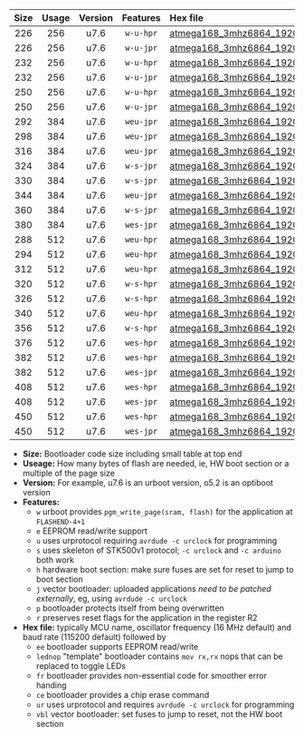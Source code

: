 |Size|Usage|Version|Features|Hex file|
|:-:|:-:|:-:|:-:|:--|
|226|256|u7.6|`w-u-hpr`|[atmega168_3mhz6864_19200bps_ur.hex](https://raw.githubusercontent.com/stefanrueger/urboot/main//atmega168_3mhz6864_19200bps_ur.hex)|
|226|256|u7.6|`w-u-jpr`|[atmega168_3mhz6864_19200bps_ur_vbl.hex](https://raw.githubusercontent.com/stefanrueger/urboot/main//atmega168_3mhz6864_19200bps_ur_vbl.hex)|
|232|256|u7.6|`w-u-hpr`|[atmega168_3mhz6864_19200bps_lednop_ur.hex](https://raw.githubusercontent.com/stefanrueger/urboot/main//atmega168_3mhz6864_19200bps_lednop_ur.hex)|
|232|256|u7.6|`w-u-jpr`|[atmega168_3mhz6864_19200bps_lednop_ur_vbl.hex](https://raw.githubusercontent.com/stefanrueger/urboot/main//atmega168_3mhz6864_19200bps_lednop_ur_vbl.hex)|
|250|256|u7.6|`w-u-hpr`|[atmega168_3mhz6864_19200bps_lednop_fr_ur.hex](https://raw.githubusercontent.com/stefanrueger/urboot/main//atmega168_3mhz6864_19200bps_lednop_fr_ur.hex)|
|250|256|u7.6|`w-u-jpr`|[atmega168_3mhz6864_19200bps_lednop_fr_ur_vbl.hex](https://raw.githubusercontent.com/stefanrueger/urboot/main//atmega168_3mhz6864_19200bps_lednop_fr_ur_vbl.hex)|
|292|384|u7.6|`weu-jpr`|[atmega168_3mhz6864_19200bps_ee_ur_vbl.hex](https://raw.githubusercontent.com/stefanrueger/urboot/main//atmega168_3mhz6864_19200bps_ee_ur_vbl.hex)|
|298|384|u7.6|`weu-jpr`|[atmega168_3mhz6864_19200bps_ee_lednop_ur_vbl.hex](https://raw.githubusercontent.com/stefanrueger/urboot/main//atmega168_3mhz6864_19200bps_ee_lednop_ur_vbl.hex)|
|316|384|u7.6|`weu-jpr`|[atmega168_3mhz6864_19200bps_ee_lednop_fr_ur_vbl.hex](https://raw.githubusercontent.com/stefanrueger/urboot/main//atmega168_3mhz6864_19200bps_ee_lednop_fr_ur_vbl.hex)|
|324|384|u7.6|`w-s-jpr`|[atmega168_3mhz6864_19200bps_vbl.hex](https://raw.githubusercontent.com/stefanrueger/urboot/main//atmega168_3mhz6864_19200bps_vbl.hex)|
|330|384|u7.6|`w-s-jpr`|[atmega168_3mhz6864_19200bps_lednop_vbl.hex](https://raw.githubusercontent.com/stefanrueger/urboot/main//atmega168_3mhz6864_19200bps_lednop_vbl.hex)|
|344|384|u7.6|`weu-jpr`|[atmega168_3mhz6864_19200bps_ee_lednop_fr_ce_ur_vbl.hex](https://raw.githubusercontent.com/stefanrueger/urboot/main//atmega168_3mhz6864_19200bps_ee_lednop_fr_ce_ur_vbl.hex)|
|360|384|u7.6|`w-s-jpr`|[atmega168_3mhz6864_19200bps_lednop_fr_vbl.hex](https://raw.githubusercontent.com/stefanrueger/urboot/main//atmega168_3mhz6864_19200bps_lednop_fr_vbl.hex)|
|380|384|u7.6|`wes-jpr`|[atmega168_3mhz6864_19200bps_ee_vbl.hex](https://raw.githubusercontent.com/stefanrueger/urboot/main//atmega168_3mhz6864_19200bps_ee_vbl.hex)|
|288|512|u7.6|`weu-hpr`|[atmega168_3mhz6864_19200bps_ee_ur.hex](https://raw.githubusercontent.com/stefanrueger/urboot/main//atmega168_3mhz6864_19200bps_ee_ur.hex)|
|294|512|u7.6|`weu-hpr`|[atmega168_3mhz6864_19200bps_ee_lednop_ur.hex](https://raw.githubusercontent.com/stefanrueger/urboot/main//atmega168_3mhz6864_19200bps_ee_lednop_ur.hex)|
|312|512|u7.6|`weu-hpr`|[atmega168_3mhz6864_19200bps_ee_lednop_fr_ur.hex](https://raw.githubusercontent.com/stefanrueger/urboot/main//atmega168_3mhz6864_19200bps_ee_lednop_fr_ur.hex)|
|320|512|u7.6|`w-s-hpr`|[atmega168_3mhz6864_19200bps.hex](https://raw.githubusercontent.com/stefanrueger/urboot/main//atmega168_3mhz6864_19200bps.hex)|
|326|512|u7.6|`w-s-hpr`|[atmega168_3mhz6864_19200bps_lednop.hex](https://raw.githubusercontent.com/stefanrueger/urboot/main//atmega168_3mhz6864_19200bps_lednop.hex)|
|340|512|u7.6|`weu-hpr`|[atmega168_3mhz6864_19200bps_ee_lednop_fr_ce_ur.hex](https://raw.githubusercontent.com/stefanrueger/urboot/main//atmega168_3mhz6864_19200bps_ee_lednop_fr_ce_ur.hex)|
|356|512|u7.6|`w-s-hpr`|[atmega168_3mhz6864_19200bps_lednop_fr.hex](https://raw.githubusercontent.com/stefanrueger/urboot/main//atmega168_3mhz6864_19200bps_lednop_fr.hex)|
|376|512|u7.6|`wes-hpr`|[atmega168_3mhz6864_19200bps_ee.hex](https://raw.githubusercontent.com/stefanrueger/urboot/main//atmega168_3mhz6864_19200bps_ee.hex)|
|382|512|u7.6|`wes-hpr`|[atmega168_3mhz6864_19200bps_ee_lednop.hex](https://raw.githubusercontent.com/stefanrueger/urboot/main//atmega168_3mhz6864_19200bps_ee_lednop.hex)|
|382|512|u7.6|`wes-jpr`|[atmega168_3mhz6864_19200bps_ee_lednop_vbl.hex](https://raw.githubusercontent.com/stefanrueger/urboot/main//atmega168_3mhz6864_19200bps_ee_lednop_vbl.hex)|
|408|512|u7.6|`wes-hpr`|[atmega168_3mhz6864_19200bps_ee_lednop_fr.hex](https://raw.githubusercontent.com/stefanrueger/urboot/main//atmega168_3mhz6864_19200bps_ee_lednop_fr.hex)|
|408|512|u7.6|`wes-jpr`|[atmega168_3mhz6864_19200bps_ee_lednop_fr_vbl.hex](https://raw.githubusercontent.com/stefanrueger/urboot/main//atmega168_3mhz6864_19200bps_ee_lednop_fr_vbl.hex)|
|450|512|u7.6|`wes-hpr`|[atmega168_3mhz6864_19200bps_ee_lednop_fr_ce.hex](https://raw.githubusercontent.com/stefanrueger/urboot/main//atmega168_3mhz6864_19200bps_ee_lednop_fr_ce.hex)|
|450|512|u7.6|`wes-jpr`|[atmega168_3mhz6864_19200bps_ee_lednop_fr_ce_vbl.hex](https://raw.githubusercontent.com/stefanrueger/urboot/main//atmega168_3mhz6864_19200bps_ee_lednop_fr_ce_vbl.hex)|

- **Size:** Bootloader code size including small table at top end
- **Useage:** How many bytes of flash are needed, ie, HW boot section or a multiple of the page size
- **Version:** For example, u7.6 is an urboot version, o5.2 is an optiboot version
- **Features:**
  + `w` urboot provides `pgm_write_page(sram, flash)` for the application at `FLASHEND-4+1`
  + `e` EEPROM read/write support
  + `u` uses urprotocol requiring `avrdude -c urclock` for programming
  + `s` uses skeleton of STK500v1 protocol; `-c urclock` and `-c arduino` both work
  + `h` hardware boot section: make sure fuses are set for reset to jump to boot section
  + `j` vector bootloader: uploaded applications *need to be patched externally*, eg, using `avrdude -c urclock`
  + `p` bootloader protects itself from being overwritten
  + `r` preserves reset flags for the application in the register R2
- **Hex file:** typically MCU name, oscillator frequency (16 MHz default) and baud rate (115200 default) followed by
  + `ee` bootloader supports EEPROM read/write
  + `lednop` "template" bootloader contains `mov rx,rx` nops that can be replaced to toggle LEDs
  + `fr` bootloader provides non-essential code for smoother error handing
  + `ce` bootloader provides a chip erase command
  + `ur` uses urprotocol and requires `avrdude -c urclock` for programming
  + `vbl` vector bootloader: set fuses to jump to reset, not the HW boot section
